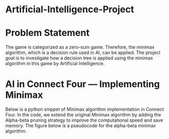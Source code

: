 # Artificial-Intelligence-Project
# Problem Statement
The game is categorized as a zero-sum game. Therefore, the minimax algorithm, which is a decision rule used in AI, can be applied. The project goal is to investigate how a decision tree is applied using the minimax algorithm in this game by Artificial Intelligence.
# AI in Connect Four — Implementing Minimax
Below is a python snippet of Minimax algorithm implementation in Connect Four. In the code, we extend the original Minimax algorithm by adding the Alpha-beta pruning strategy to improve the computational speed and save memory. The figure below is a pseudocode for the alpha-beta minimax algorithm.
